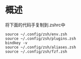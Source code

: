 # 概述
将下面的代码手复制到.zshrc中

```
source ~/.config/zsh/env.zsh
source ~/.config/zsh/plugins.zsh
bindkey -v
source ~/.config/zsh/aliases.zsh
source ~/.config/zsh/fzf.zsh
```

